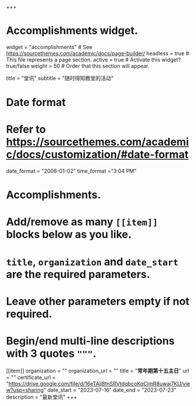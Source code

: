 +++
# Accomplishments widget.
widget = "accomplishments"  # See https://sourcethemes.com/academic/docs/page-builder/
headless = true  # This file represents a page section.
active = true  # Activate this widget? true/false
weight = 50  # Order that this section will appear.

title = "堂讯"
subtitle = "随时得知教堂的活动"

# Date format
#   Refer to https://sourcethemes.com/academic/docs/customization/#date-format
date_format = "2006-01-02"
time_format ="3:04 PM"

# Accomplishments.
#   Add/remove as many `[[item]]` blocks below as you like.
#   `title`, `organization` and `date_start` are the required parameters.
#   Leave other parameters empty if not required.
#   Begin/end multi-line descriptions with 3 quotes `"""`.

[[item]]
  organization = ""
  organization_url = ""
  title = "**常年期第十五主日**"
  url = ""
  certificate_url = "https://drive.google.com/file/d/16eTAjl8tnSRVtdqbcoKqCimR8uwaj7KU/view?usp=sharing"
  date_start = "2023-07-16"
  date_end = "2023-07-23"
  description = "最新堂讯"
+++
